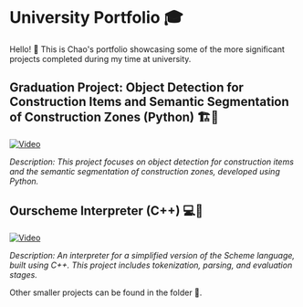 # University Portfolio 🎓

Hello! 👋 This is Chao's portfolio showcasing some of the more significant projects completed during my time at university.

## Graduation Project: Object Detection for Construction Items and Semantic Segmentation of Construction Zones (Python) 🏗️🤖
[![Video](https://img.youtube.com/vi/VIDEO_ID/0.jpg)](https://www.youtube.com/watch?v=VIDEO_ID)

*Description: This project focuses on object detection for construction items and the semantic segmentation of construction zones, developed using Python.*

## Ourscheme Interpreter (C++) 💻👾
[![Video](https://img.youtube.com/vi/VIDEO_ID/0.jpg)](https://www.youtube.com/watch?v=VIDEO_ID)

*Description: An interpreter for a simplified version of the Scheme language, built using C++. This project includes tokenization, parsing, and evaluation stages.*

Other smaller projects can be found in the folder 📁.
